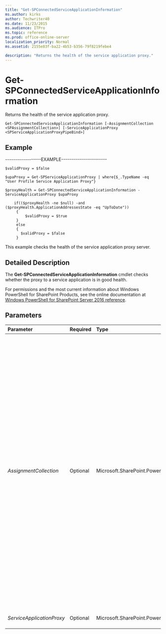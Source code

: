 ```yaml
---
title: "Get-SPConnectedServiceApplicationInformation"
ms.author: kirks
author: Techwriter40
ms.date: 11/23/2015
ms.audience: ITPro
ms.topic: reference
ms.prod: office-online-server
localization_priority: Normal
ms.assetid: 2155e83f-ba22-4b53-b356-79f8219febe4

description: "Returns the health of the service application proxy."
---
```


# Get-SPConnectedServiceApplicationInformation

Returns the health of the service application proxy.
  
```
Get-SPConnectedServiceApplicationInformation [-AssignmentCollection <SPAssignmentCollection>] [-ServiceApplicationProxy <SPServiceApplicationProxyPipeBind>]

```

## Example

------------------EXAMPLE-----------------------
  
```
$validProxy = $false
```

```
$upaProxy = Get-SPServiceApplicationProxy | where{$_.TypeName -eq "User Profile Service Application Proxy"}
```

```
$proxyHealth = Get-SPConnectedServiceApplicationInformation -ServiceApplicationProxy $upaProxy 
```

```
    if(($proxyHealth -ne $null) -and ($proxyHealth.ApplicationAddressesState -eq "UpToDate"))
     {
         $validProxy = $true
     }
     else
     {
       $validProxy = $false 
     }

```

This example checks the health of the service application proxy server.
  
## Detailed Description

The **Get-SPConnectedServiceApplicationInformation** cmdlet checks whether the proxy to a service application is in good health. 
  
For permissions and the most current information about Windows PowerShell for SharePoint Products, see the online documentation at [Windows PowerShell for SharePoint Server 2016 reference](https://go.microsoft.com/fwlink/p/?LinkId=671715). 
  
## Parameters

|**Parameter**|**Required**|**Type**|**Description**|
|:-----|:-----|:-----|:-----|
| _AssignmentCollection_ <br/> |Optional  <br/> |Microsoft.SharePoint.PowerShell.SPAssignmentCollection  <br/> |Manages objects for the purpose of proper disposal. Use of objects, such as **SPWeb** or **SPSite**, can use large amounts of memory and use of these objects in Windows PowerShell scripts requires proper memory management. Using the **SPAssignment** object, you can assign objects to a variable and dispose of the objects after they are needed to free up memory. When **SPWeb**, **SPSite**, or **SPSiteAdministration** objects are used, the objects are automatically disposed of if an assignment collection or the **Global** parameter is not used.  <br/> > [!NOTE]> When the **Global** parameter is used, all objects are contained in the global store. If objects are not immediately used, or disposed of by using the **Stop-SPAssignment** command, an out-of-memory scenario can occur.           |
| _ServiceApplicationProxy_ <br/> |Optional  <br/> |Microsoft.SharePoint.PowerShell.SPServiceApplicationProxyPipeBind  <br/> |Specifies the name of the service application proxy.  <br/> |
   

